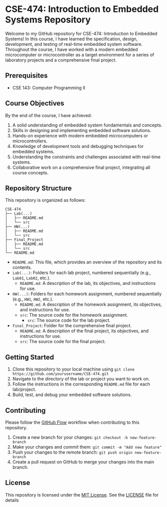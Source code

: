 # CSE-474: Introduction to Embedded Systems Repository

Welcome to my GitHub repository for CSE-474: Introduction to Embedded Systems! In this course, I have learned the specification, design, development, and testing of real-time embedded system software. Throughout the course, I have worked with a modern embedded microcomputer or microcontroller as a target environment for a series of laboratory projects and a comprehensive final project.

## Prerequisites

- CSE 143: Computer Programming II

## Course Objectives

By the end of the course, I have achieved:

1. A solid understanding of embedded system fundamentals and concepts.
2. Skills in designing and implementing embedded software solutions.
3. Hands-on experience with modern embedded microcomputers or microcontrollers.
4. Knowledge of development tools and debugging techniques for embedded systems.
5. Understanding the constraints and challenges associated with real-time systems.
6. Collaborative work on a comprehensive final project, integrating all course concepts.

## Repository Structure

This repository is organized as follows:

```
CSE-474
├── Lab(...)
│   ├── README.md
│   └── src
├── HW(...)
│   ├── README.md
│   └── src
├── Final_Project
│   ├── README.md
│   └── src
└── README.md
```



- `README.md`: This file, which provides an overview of the repository and its contents.
- `Lab(...)`: Folders for each lab project, numbered sequentially (e.g., `Lab01`, `Lab02`, etc.).
    - `README.md`: A description of the lab, its objectives, and instructions for use.
- `HW(...)`: Folders for each homework assignment, numbered sequentially (e.g., `HW1`, `HW2`, etc.).
  - `README.md`: A description of the homework assignment, its objectives, and instructions for use.
  - `src`: The source code for the homework assignment.
    - `src`: The source code for the lab project.
- `Final_Project`: Folder for the comprehensive final project.
    - `README.md`: A description of the final project, its objectives, and instructions for use.
    - `src`: The source code for the final project.

## Getting Started

1. Clone this repository to your local machine using `git clone https://github.com/yourusername/CSE-474.git`
2. Navigate to the directory of the lab or project you want to work on.
3. Follow the instructions in the corresponding `README.md` file for each lab/project.
4. Build, test, and debug your embedded software solutions.

## Contributing

Please follow the [GitHub Flow](https://guides.github.com/introduction/flow/) workflow when contributing to this repository.

1. Create a new branch for your changes: `git checkout -b new-feature-branch`
2. Make your changes and commit them: `git commit -m "Add new feature"`
3. Push your changes to the remote branch: `git push origin new-feature-branch`
4. Create a pull request on GitHub to merge your changes into the main branch.

## License

This repository is licensed under the [MIT License](https://opensource.org/licenses/MIT). See the [LICENSE](LICENSE) file for details
